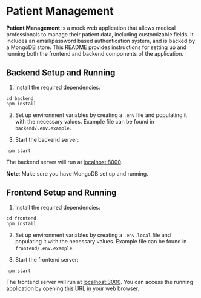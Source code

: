 # Patient Management
**Patient Management** is a mock web application that allows medical professionals to manage their patient data, including customizable fields. It includes an email/password based authentication system, and is backed by a MongoDB store. This README provides instructions for setting up and running both the frontend and backend components of the application.

## Backend Setup and Running

1. Install the required dependencies:

```shell
cd backend
npm install
```

2. Set up environment variables by creating a `.env` file and populating it with the necessary values. Example file can be found in `backend/.env.example`.

3. Start the backend server:

```shell
npm start
```

The backend server will run at [localhost:8000](http://localhost:8000).

**Note**: Make sure you have MongoDB set up and running.

## Frontend Setup and Running

1. Install the required dependencies:

```shell
cd frontend
npm install
```

2. Set up environment variables by creating a `.env.local` file and populating it with the necessary values. Example file can be found in `frontend/.env.example`.

3. Start the frontend server:

```shell
npm start
```

The frontend server will run at [localhost:3000](http://localhost:3000). You can access the running application by opening this URL in your web browser.
